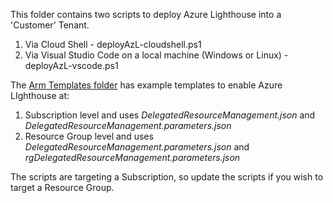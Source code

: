This folder contains two scripts to deploy Azure Lighthouse into a 'Customer' Tenant.

1. Via Cloud Shell - deployAzL-cloudshell.ps1
2. Via Visual Studio Code on a local machine (Windows or Linux) - deployAzL-vscode.ps1
  
The [Arm Templates folder](https://github.com/paulfcollins/public-azure/tree/master/Azure-Lighthouse/arm-templates) has example templates to enable Azure LIghthouse at:
  
1. Subscription level and uses _DelegatedResourceManagement.json_ and _DelegatedResourceManagement.parameters.json_
2. Resource Group level and uses _DelegatedResourceManagement.parameters.json_ and _rgDelegatedResourceManagement.parameters.json_
  
The scripts are targeting a Subscription, so update the scripts if you wish to target a Resource Group.
